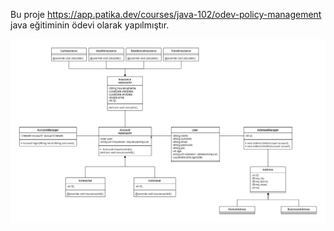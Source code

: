 Bu proje https://app.patika.dev/courses/java-102/odev-policy-management java eğitiminin ödevi olarak yapılmıştır.


![](InsuranceSystemDiyagram.jpg)